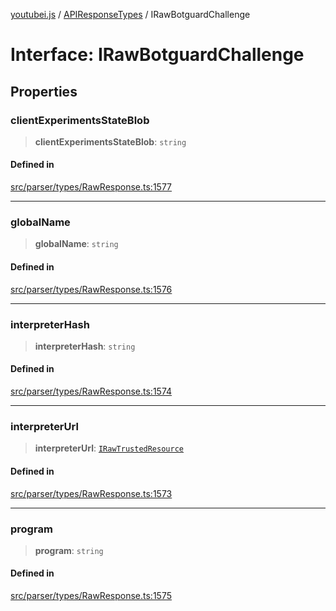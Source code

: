 [youtubei.js](../../../README.md) / [APIResponseTypes](../README.md) / IRawBotguardChallenge

# Interface: IRawBotguardChallenge

## Properties

### clientExperimentsStateBlob

> **clientExperimentsStateBlob**: `string`

#### Defined in

[src/parser/types/RawResponse.ts:1577](https://github.com/LuanRT/YouTube.js/blob/af92984523f90200a18314b94478a2697c9deab0/src/parser/types/RawResponse.ts#L1577)

***

### globalName

> **globalName**: `string`

#### Defined in

[src/parser/types/RawResponse.ts:1576](https://github.com/LuanRT/YouTube.js/blob/af92984523f90200a18314b94478a2697c9deab0/src/parser/types/RawResponse.ts#L1576)

***

### interpreterHash

> **interpreterHash**: `string`

#### Defined in

[src/parser/types/RawResponse.ts:1574](https://github.com/LuanRT/YouTube.js/blob/af92984523f90200a18314b94478a2697c9deab0/src/parser/types/RawResponse.ts#L1574)

***

### interpreterUrl

> **interpreterUrl**: [`IRawTrustedResource`](IRawTrustedResource.md)

#### Defined in

[src/parser/types/RawResponse.ts:1573](https://github.com/LuanRT/YouTube.js/blob/af92984523f90200a18314b94478a2697c9deab0/src/parser/types/RawResponse.ts#L1573)

***

### program

> **program**: `string`

#### Defined in

[src/parser/types/RawResponse.ts:1575](https://github.com/LuanRT/YouTube.js/blob/af92984523f90200a18314b94478a2697c9deab0/src/parser/types/RawResponse.ts#L1575)
